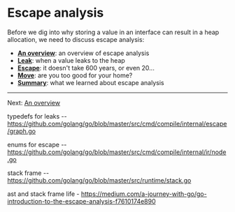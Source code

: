 # Escape analysis

Before we dig into why storing a value in an interface can result in a heap allocation, we need to discuss escape analysis:

* **[An overview](./01-overview.md)**: an overview of escape analysis
* **[Leak](./02-leak.md)**: when a value leaks to the heap
* **[Escape](./03-escape.md)**: it doesn't take 600 years, or even 20...
* **[Move](./04-move.md)**: are you too good for your home?
* **[Summary](./05-summary.md)**: what we learned about escape analysis

---

Next: [An overview](./01-overview.md)

typedefs for leaks -- https://github.com/golang/go/blob/master/src/cmd/compile/internal/escape/graph.go

enums for escape  -- https://github.com/golang/go/blob/master/src/cmd/compile/internal/ir/node.go

stack frame -- https://github.com/golang/go/blob/master/src/runtime/stack.go

ast and stack frame life - https://medium.com/a-journey-with-go/go-introduction-to-the-escape-analysis-f7610174e890